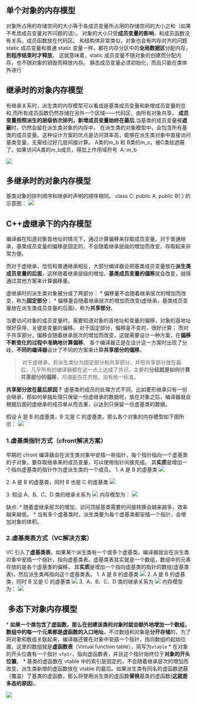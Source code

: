 ## 单个对象的内存模型
对象所占用的存储空间的大小等于各成员变量所占用的存储空间的大小之和（如果不考虑成员变量对齐问题的话）。
对象的大小只受**成员变量的影响**，和成员函数没有关系。成员函数放在代码区。
和结构体非常类似，对象也会有内存对齐的问题
static 成员变量和普通 static 变量一样，都在内存分区中的**全局数据区**分配内存，**到程序结束时才释放**。
这就意味着，static 成员变量不随对象的创建而分配内存，也不随对象的销毁而释放内存。
静态成员变量必须初始化，而且只能在类体外进行


## 继承时的对象内存模型
有继承关系时，派生类的内存模型可以看成是基类成员变量和新增成员变量的总和,而所有成员函数仍然存储在另外一个区域——代码区，由所有对象共享。
**成员变量按照派生的层级依次排列，新增成员变量始终在最后**,当基类的成员变量被**遮蔽**时，仍然会留在派生类对象的内存中。
在派生类的对象模型中，会包含所有基类的成员变量。这种设计方案的优点是访问效率高，能够在派生类对象中直接访问基类变量，无需经过好几层间接计算。
A类的m_b 和 B类的m_c，被C类给遮蔽了。如果访问A类的m_b成员，得加上作用域符号  A::m_b

![](https://sunxvming.com/imgs/c752a8ae-7417-4d5c-8f66-49ec0771045e.png)

## 多继承时的对象内存模型
基类对象的排列顺序和继承时声明的顺序相同。
class C: public A, public B{ } 的示意图：
![](https://sunxvming.com/imgs/4ee0fb3d-c2aa-44b8-a21b-dd52a7222f69.png)

## C++虚继承下的内存模型
编译器在知道对象首地址的情况下，通过计算偏移来存取成员变量。对于普通继承，基类成员变量的偏移是固定的，不会随着继承层级的增加而改变，存取起来非常方便。

而对于虚继承，恰恰和普通继承相反，大部分编译器会把基类成员变量放在**派生类成员变量的后面**，这样随着继承层级的增加，**基类成员变量的偏移**就会改变，就得通过其他方案来计算偏移量。

虚继承时的派生类对象被分成了两部分：
* 偏移量不会随着继承层次的增加而改变，称为**固定部分**；
* 偏移量会随着继承层次的增加而改变(虚继承，基类成员变量放在派生类成员变量的后面)，称为**共享部分**。


当要访问对象的成员变量时，需要知道对象的首地址和变量的偏移，对象的首地址很好获得，关键是变量的偏移。
对于固定部分，偏移是不变的，很好计算；
而对于共享部分，偏移会随着继承层次的增加而改变，这就需要设计一种方案，在**偏移不断变化的过程中准确地计算偏移**。
各个编译器正是在设计这一方案时出现了分歧，**不同的编译器**设计了不同的方案来计算**共享部分的偏移**。
> 对于虚继承，将派生类分为固定部分和共享部分，并把共享部分放在最后，几乎所有的编译器都在这一点上达成了共识。主要的**分歧就是如何计算共享部分的偏移**，可谓是百花齐放，没有统一标准。

**共享部分放在最后原因？**
虚基类的成员的处理方式不同，比如菱形继承只有一份会继承，那如何单独处理只保留一份虚继承的数据呢，放在对象之后，编译器就会根据后面的虚继承的成员单从而去重，以达到只保留一份虚基类的数据。


假设 A 是 B 的虚基类，B 又是 C 的虚基类，那么各个对象的内存模型如下图所示：
![](https://sunxvming.com/imgs/f5d8b96f-589e-4e5d-bf6e-d6f96234bf8b.png)


### 1.虚基类指针方式（cfront解决方案）
早期的 cfront 编译器会在派生类对象中安插一些指针，每个指针指向一个虚基类的子对象，要存取继承来的成员变量，可以使用指针间接完成。
其**实质**是增加一个指向虚基类的指针作为虚派生类的一个成员。
1. A 是 B 的虚基类
![](https://sunxvming.com/imgs/ba5e436d-f457-49bb-97f9-2b63b55b5dd9.jpg)

2. A 是 B 的虚基类，同时 B 也是 C 的虚基类
![](https://sunxvming.com/imgs/8016efb8-cf0a-42e3-92f3-9e767b89dcb3.jpg)

3. 假设 A、B、C、D 类的继承关系为
![](https://sunxvming.com/imgs/19d3018c-3dd5-49a9-8ea1-72fe3cb50d97.jpg)
内存模型为：
![](https://sunxvming.com/imgs/dd19304c-5eae-4cbc-8621-425ce0894b0a.jpg)

缺点:
* 随着虚继承层次的增加，访问顶层基类需要的间接转换会越来越多，效率越来越低。
* 当有多个虚基类时，派生类要为每个虚基类都安插一个指针，会增加对象的体积。



### 2.虚基类表方式（VC解决方案）
VC 引入了**虚基类表**，如果某个派生类有一个或多个虚基类，编译器就会在派生类对象中安插一个指针，指向虚基类表。虚基类表其实就是一个数组，数组中的元素存放的是各个虚基类的偏移。
其**实质**是增加一个指向虚基类的指针的数组(虚基类表)，然后派生类再指向这个虚基类表。
1. A 是 B 的虚基类
![](https://sunxvming.com/imgs/10a51de7-d47b-44c5-a658-b46ec4b1c85d.png)
2. A 是 B 的虚基类，同时 B 又是 C 的虚基类
![](https://sunxvming.com/imgs/9e50e19f-de91-4eb5-a525-7e85ffc42966.png)
3.  A、B、C、D 类的继承关系为
![](https://sunxvming.com/imgs/749b1ae8-75c4-461f-a1fe-02414f47b06b.jpg)
内存模型为：
![](https://sunxvming.com/imgs/052fb5f6-48b7-4b23-b6af-eabea6567681.jpg)



##  多态下对象内存模型
* **如果一个类包含了虚函数，那么在创建该类的对象时就会额外地增加一个数组，数组中的每一个元素都是虚函数的入口地址**。不过数组和对象是**分开存储**的，为了将对象和数组关联起来，编译器还要在对象中安插一个指针，指向数组的起始位置。这里的数组就是**虚函数表**（Virtual function table），简写为`vtable`
* 在对象的开头位置有一个指针 `vfptr`，指向虚函数表，并且这个指针始终位于**对象的开头位置**。
* 基类的虚函数在 vtable 中的索引是固定的，不会随着继承层次的增加而改变，派生类新增的虚函数放在 vtable 的最后。如果派生类有同名的虚函数遮蔽（覆盖）了基类的虚函数，那么将使用派生类的虚函数**替换**基类的虚函数(**这就是多态的原因**)。


![](https://sunxvming.com/imgs/e1db42a8-f727-43e5-8bba-ca507aa05efb.png)


